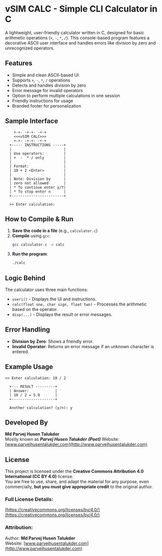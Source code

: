 # vSIM CALC - Simple CLI Calculator in C

A lightweight, user-friendly calculator written in C, designed for basic arithmetic operations (`+`, `-`, `*`, `/`). This console-based program features a decorative ASCII user interface and handles errors like division by zero and unrecognized operators.

##  Features

- Simple and clean ASCII-based UI
- Supports `+`, `-`, `*`, `/` operations
- Detects and handles division by zero
- Error message for invalid operators
- Option to perform multiple calculations in one session
- Friendly instructions for usage
- Branded footer for personalization

##  Sample Interface

```
  	+-+- -+-+- -+-+
	<<<vSIM CALC>>>
	+-+- -+-+- -+-+
  +----- INSTRUCTIONS -----+
  |                        |
  | Use operators:         |
  | +  -  * / only         |
  |                        |
  | Format:                |
  | 10 + 2 <Enter>         |
  |                        |
  | Note: Division by      |
  | zero not allowed       |
  | * To continue enter y/Y|
  | * To stop enter n      |
  +------------------------+

  >> Enter calculation: 
```

##  How to Compile & Run

1. **Save the code in a file** (e.g., `calculator.c`)
2. **Compile** using `gcc`:
   ```bash
   gcc calculator.c -o calc
   ```
3. **Run the program**:
   ```bash
   ./calc
   ```

##  Logic Behind

The calculator uses three main functions:

- `useri()` - Displays the UI and instructions.
- `calc(float one, char sign, float two)` - Processes the arithmetic based on the operator.
- `disp(...)` - Displays the result or error messages.

##  Error Handling

- **Division by Zero**: Shows a friendly error.
- **Invalid Operator**: Returns an error message if an unknown character is entered.

##  Example Usage

```
>> Enter calculation: 10 / 2

  +--- RESULT ---------+
  | Answer:            |
  | 10 / 2 = 5.0       |
  +--------------------+

  Another calculation? (y/n): y
```

##  Developed By

**Md Parvej Husen Talukder**  
Mostly known as ***Parvej Husen Talukder*** ***(Poet)***
Website: [www.parvejhusentalukder.com](http://www.parvejhusentalukder.com)

##  License

This project is licensed under the **Creative Commons Attribution 4.0 International (CC BY 4.0)** license.  
You are free to use, share, and adapt the material for any purpose, even commercially, **but you must give appropriate credit** to the original author.

### Full License Details:
[https://creativecommons.org/licenses/by/4.0/](https://creativecommons.org/licenses/by/4.0/)

### Attribution:
Author: **Md Parvej Husen Talukder**  
Website: [www.parvejhusentalukder.com](http://www.parvejhusentalukder.com)
